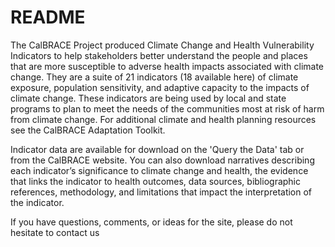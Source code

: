 # README

The CalBRACE Project produced Climate Change and Health Vulnerability Indicators to help stakeholders better understand the people and places that are more susceptible to adverse health impacts associated with climate change. They are a suite of 21 indicators (18 available here) of climate exposure, population sensitivity, and adaptive capacity to the impacts of climate change. These indicators are being used by local and state programs to plan to meet the needs of the communities most at risk of harm from climate change. For additional climate and health planning resources see the CalBRACE Adaptation Toolkit.

Indicator data are available for download on the 'Query the Data' tab or from the CalBRACE website. You can also download narratives describing each indicator’s significance to climate change and health, the evidence that links the indicator to health outcomes, data sources, bibliographic references, methodology, and limitations that impact the interpretation of the indicator.

If you have questions, comments, or ideas for the site, please do not hesitate to contact us
